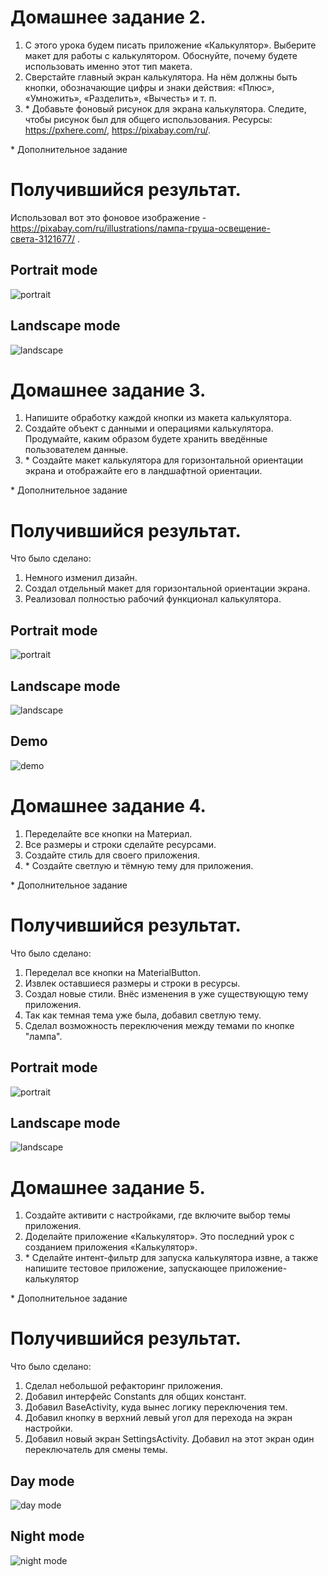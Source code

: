 # Домашнее задание 2.
1. С этого урока будем писать приложение «Калькулятор». Выберите макет для работы с калькулятором. Обоснуйте, почему будете использовать именно этот тип макета.
2. Сверстайте главный экран калькулятора. На нём должны быть кнопки, обозначающие цифры и знаки действия: «Плюс», «Умножить», «Разделить», «Вычесть» и т. п.
3. \* Добавьте фоновый рисунок для экрана калькулятора. Следите, чтобы рисунок был для общего использования. Ресурсы: https://pxhere.com/, https://pixabay.com/ru/. 

\* Дополнительное задание

# Получившийся результат.

Использовал вот это фоновое изображение - https://pixabay.com/ru/illustrations/лампа-груша-освещение-света-3121677/ .

## Portrait mode
![portrait](images/Screenshot_1622629014.png)

## Landscape mode
![landscape](images/Screenshot_1622630089.png)

# Домашнее задание 3.
1. Напишите обработку каждой кнопки из макета калькулятора.
2. Создайте объект с данными и операциями калькулятора. Продумайте, каким образом будете хранить введённые пользователем данные.
3. \* Создайте макет калькулятора для горизонтальной ориентации экрана и отображайте его в ландшафтной ориентации.

\* Дополнительное задание

# Получившийся результат.

Что было сделано:
1. Немного изменил дизайн.
2. Создал отдельный макет для горизонтальной ориентации экрана. 
3. Реализовал полностью рабочий функционал калькулятора. 

## Portrait mode
![portrait](images/Screenshot_1622988554.png)

## Landscape mode
![landscape](images/Screenshot_1622988564.png)

## Demo
![demo](images/homework03_demo_screencast.gif)

# Домашнее задание 4.

1. Переделайте все кнопки на Материал.
2. Все размеры и строки сделайте ресурсами.
3. Создайте стиль для своего приложения.
4. \* Создайте светлую и тёмную тему для приложения.

\* Дополнительное задание

# Получившийся результат.

Что было сделано:
1. Переделал все кнопки на MaterialButton.
2. Извлек оставшиеся размеры и строки в ресурсы.
3. Создал новые стили. Внёс изменения в уже существующую тему приложения.
4. Так как темная тема уже была, добавил светлую тему. 
5. Сделал возможность переключения между темами по кнопке "лампа".

## Portrait mode
![portrait](images/Screenshot_portrait_day_night_mode.png)

## Landscape mode
![landscape](images/Screenshot_landscape_day_night_mode.png)

# Домашнее задание 5.
1. Создайте активити с настройками, где включите выбор темы приложения.
2. Доделайте приложение «Калькулятор». Это последний урок с созданием приложения «Калькулятор».
3. \* Сделайте интент-фильтр для запуска калькулятора извне, а также напишите тестовое приложение, запускающее приложение-калькулятор

\* Дополнительное задание

# Получившийся результат.

Что было сделано:
1. Сделал небольшой рефакторинг приложения.
2. Добавил интерфейс Constants для общих констант.
3. Добавил BaseActivity, куда вынес логику переключения тем.
4. Добавил кнопку в верхний левый угол для перехода на экран настройки.
5. Добавил новый экран SettingsActivity. Добавил на этот экран один переключатель для смены темы.

## Day mode
![day mode](images/settings_day_mode.png)

## Night mode
![night mode](images/settings_night_mode.png)
